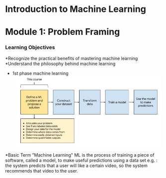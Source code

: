 # Introduction to Machine Learning

# Module 1: Problem Framing

### Learning Objectives
*Recognize the practical benefits of mastering machine learning
*Understand the philosophy behind machine learning

* 1st phase machine learning
![1st phase machine learning](https://github.com/Yakagai17/Workshop_Bangkit_course_notes/blob/master/asset/problem%20framing%201.JPG "1st phase machine learning")

*Basic Term "Machine Learning"
ML is the process of training a piece of software, called a model, to make useful predictions using a data set
  e.g. : the system predicts that a user will like a certain video, so the system recommends that video to the user.
